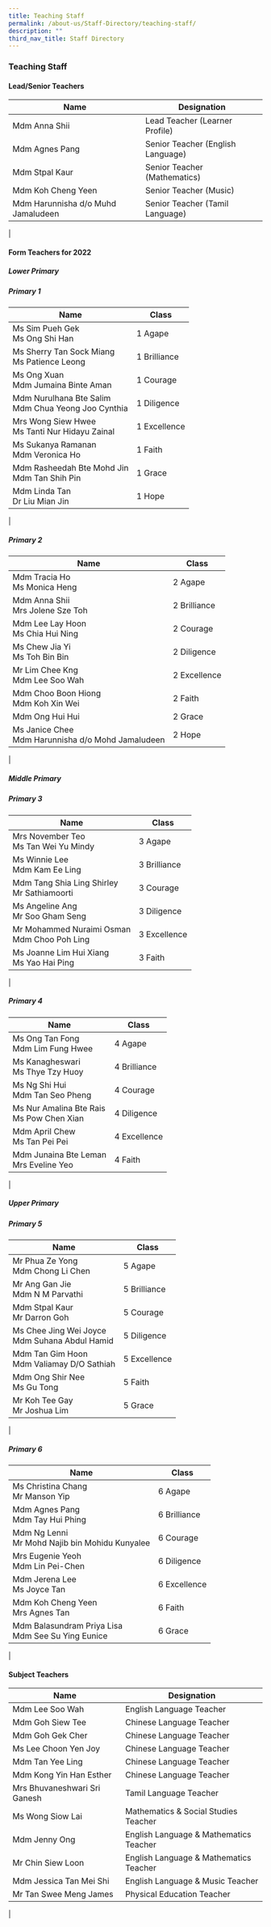 ```yaml
---
title: Teaching Staff
permalink: /about-us/Staff-Directory/teaching-staff/
description: ""
third_nav_title: Staff Directory
---
```

### **Teaching Staff**
#### **Lead/Senior Teachers**

| Name | Designation |
|---|---|
| Mdm Anna Shii | Lead Teacher (Learner Profile) |
| Mdm Agnes Pang | Senior Teacher (English Language)  |
| Mdm Stpal Kaur | Senior Teacher (Mathematics)  |
| Mdm Koh Cheng Yeen | Senior Teacher (Music)  |
| Mdm Harunnisha d/o Muhd Jamaludeen | 	Senior Teacher (Tamil Language)  |
|

#### **Form Teachers for 2022**
##### **Lower Primary**
##### Primary 1

| Name | Class |
|---|---|
| Ms Sim Pueh Gek<br>Ms Ong Shi Han | 1 Agape |
| Ms Sherry Tan Sock Miang<br>Ms Patience Leong  | 1 Brilliance  |
| Ms Ong Xuan <br>Mdm Jumaina Binte Aman   | 1 Courage |
| Mdm Nurulhana Bte Salim<br>Mdm Chua Yeong Joo Cynthia | 1 Diligence |
| Mrs Wong Siew Hwee<br>Ms Tanti Nur Hidayu Zainal | 1 Excellence |
| Ms Sukanya Ramanan<br>Mdm Veronica Ho | 1 Faith |
| Mdm Rasheedah Bte Mohd Jin<br>Mdm Tan Shih Pin | 1 Grace |
| Mdm Linda Tan<br>Dr Liu Mian Jin | 1 Hope |
|

##### Primary 2

| Name | Class |
|---|---|
| Mdm Tracia Ho<br>Ms Monica Heng | 2 Agape |
| Mdm Anna Shii<br>Mrs Jolene Sze Toh | 2 Brilliance |
| Mdm Lee Lay Hoon<br>Ms Chia Hui Ning | 2 Courage |
| Ms Chew Jia Yi<br>Ms Toh Bin Bin | 2 Diligence |
| Mr Lim Chee Kng<br>Mdm Lee Soo Wah | 2 Excellence |
| Mdm Choo Boon Hiong<br>Mdm Koh Xin Wei | 2 Faith |
| Mdm Ong Hui Hui | 2 Grace |
| Ms Janice Chee<br>Mdm Harunnisha d/o Mohd Jamaludeen | 2 Hope |
|

##### **Middle Primary**
##### Primary 3

| Name | Class |
|---|---|
| Mrs November Teo <br>Ms Tan Wei Yu Mindy | 3 Agape |
| Ms Winnie Lee<br>Mdm Kam Ee Ling  | 3 Brilliance |
| Mdm Tang Shia Ling Shirley <br>Mr Sathiamoorti | 3 Courage   |
| Ms Angeline Ang<br>Mr Soo Gham Seng | 3 Diligence  |
| Mr Mohammed Nuraimi Osman <br>Mdm Choo Poh Ling | 3 Excellence  |
| Ms Joanne Lim Hui Xiang<br>Ms Yao Hai Ping<br> | 3 Faith  |
|

##### Primary 4

| Name | Class |
|---|---|
| Ms Ong Tan Fong<br>Mdm Lim Fung Hwee | 4 Agape |
| Ms Kanagheswari<br>Ms Thye Tzy Huoy | 4 Brilliance |
| Ms Ng Shi Hui <br>Mdm Tan Seo Pheng  | 4 Courage |
| Ms Nur Amalina Bte Rais<br>Ms Pow Chen Xian | 4 Diligence |
| Mdm April Chew<br>Ms Tan Pei Pei | 4 Excellence |
| Mdm Junaina Bte Leman<br>Mrs Eveline Yeo  | 4 Faith
|

##### **Upper Primary**
##### Primary 5

| Name | Class |
|---|---|
| Mr Phua Ze Yong<br>Mdm Chong Li Chen | 5 Agape |
| Mr Ang Gan Jie<br>Mdm N M Parvathi  | 5 Brilliance |
| Mdm Stpal Kaur<br>Mr Darron Goh | 5 Courage |
| Ms Chee Jing Wei Joyce<br>Mdm Suhana Abdul Hamid  | 5 Diligence  |
| Mdm Tan Gim Hoon<br>Mdm Valiamay D/O Sathiah | 5 Excellence |
| Mdm Ong Shir Nee <br>Ms Gu Tong   | 5 Faith |
| Mr Koh Tee Gay<br>Mr Joshua Lim | 5 Grace |
|

##### Primary 6

| Name | Class |
|---|---|
| Ms Christina Chang <br>Mr Manson Yip | 6 Agape |
| Mdm Agnes Pang <br>Mdm Tay Hui Phing  | 6 Brilliance |
| Mdm Ng Lenni<br>Mr Mohd Najib bin Mohidu Kunyalee  | 6 Courage |
| Mrs Eugenie Yeoh <br>Mdm Lin Pei-Chen | 6 Diligence         |
| Mdm Jerena Lee <br>Ms Joyce Tan  | 6 Excellence |
| Mdm Koh Cheng Yeen<br>Mrs Agnes Tan | 6 Faith  |
| Mdm Balasundram Priya Lisa<br>Mdm See Su Ying Eunice | 6 Grace  |
|

#### **Subject Teachers**

| Name | Designation |
|---|---|
| Mdm Lee Soo Wah | English Language Teacher  |
| Mdm Goh Siew Tee | Chinese Language Teacher |
| Mdm Goh Gek Cher | Chinese Language Teacher  |
| Ms Lee Choon Yen Joy | Chinese Language Teacher  |
| Mdm Tan Yee Ling | Chinese Language Teacher  |
| Mdm Kong Yin Han Esther | Chinese Language Teacher  |
| Mrs Bhuvaneshwari Sri Ganesh | Tamil Language Teacher |
| Ms Wong Siow Lai | Mathematics & Social Studies Teacher  |
| Mdm Jenny Ong | English Language & Mathematics Teacher  |
| Mr Chin Siew Loon | English Language & Mathematics Teacher    |
| Mdm Jessica Tan Mei Shi | English Language & Music Teacher  |
| Mr Tan Swee Meng James | Physical Education Teacher
|